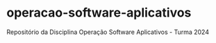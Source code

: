 # operacao-software-aplicativos
Repositório da Disciplina Operação Software Aplicativos - Turma 2024
